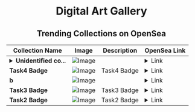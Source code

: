 <div align="center">

# Digital Art Gallery

## Trending Collections on OpenSea

| Collection Name                       | Image                                                                                     | Description                       | OpenSea Link                                                                                          |
|---------------------------------------|-------------------------------------------------------------------------------------------|-----------------------------------|--------------------------------------------------------------------------------------------------------|
| **<details><summary>Unidentified co...</summary>Unidentified contract 312d4b62-5080-4004-86bb-046a8aa569d1</details>** | ![Image](https://i.seadn.io/s/raw/files/a837708742ad8afcb35eb60ba787976d.jpg?w=500&auto=format?w=200&auto=format) |  | <details><summary>Link</summary>[Unidentified contract 312d4b62-5080-4004-86bb-046a8aa569d1](https://opensea.io/collection/unidentified-contract-312d4b62-5080-4004-86bb-046a)</details> |
| **Task4 Badge** | ![Image](https://i.seadn.io/s/raw/files/e463203ff72be2b72cd3bdf55b06d1d1.png?w=500&auto=format?w=200&auto=format) | Task4 Badge | <details><summary>Link</summary>[Task4 Badge](https://opensea.io/collection/task4-badge-1)</details> |
| **b** | ![Image](https://i.seadn.io/s/raw/files/9e27647d30e670feab210e8e34a98f91.jpg?w=500&auto=format?w=200&auto=format) |  | <details><summary>Link</summary>[b](https://opensea.io/collection/b-9608)</details> |
| **Task3 Badge** | ![Image](https://i.seadn.io/s/raw/files/e463203ff72be2b72cd3bdf55b06d1d1.png?w=500&auto=format?w=200&auto=format) | Task3 Badge | <details><summary>Link</summary>[Task3 Badge](https://opensea.io/collection/task3-badge-1)</details> |
| **Task2 Badge** | ![Image](https://i.seadn.io/s/raw/files/e463203ff72be2b72cd3bdf55b06d1d1.png?w=500&auto=format?w=200&auto=format) | Task2 Badge | <details><summary>Link</summary>[Task2 Badge](https://opensea.io/collection/task2-badge-1)</details> |

</div>